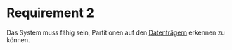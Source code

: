 # Requirement 2

Das System muss fähig sein, Partitionen auf den [Datenträgern](Glossar.md) erkennen zu können.